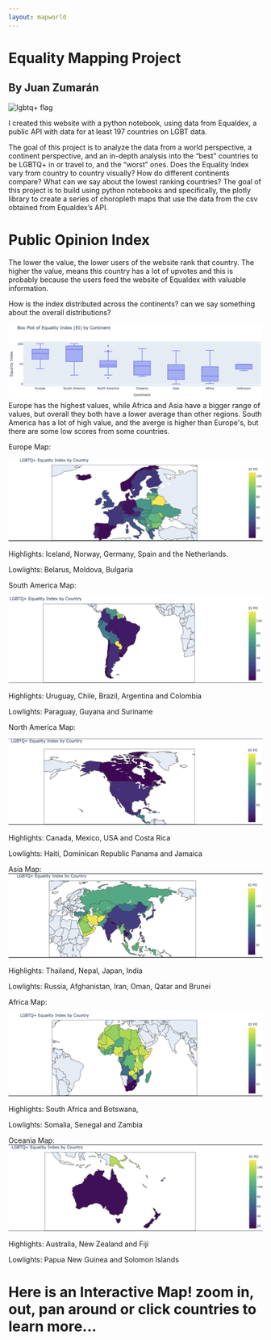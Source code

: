 ```yaml
---
layout: mapworld
---
```


# Equality Mapping Project
## By Juan Zumarán
![lgbtq+ flag](https://encrypted-tbn0.gstatic.com/images?q=tbn:ANd9GcQ41Q1pAxI_KhPAm_mv_dr1-1Bh9cKNh86d2A&s)

I created this website with a python notebook, using data from Equaldex, a public API with data for at least 197 countries on LGBT data. 

The goal of this project is to analyze the data from a world perspective, a continent perspective, and an in-depth analysis into the “best” countries to be LGBTQ+ in or travel to, and the “worst” ones. Does the Equality Index vary from country to country visually? How do different continents compare? What can we say about the lowest ranking countries? 
The goal of this project is to build using python notebooks and specifically, the plotly library to create a series of choropleth maps that use the data from the csv obtained from Equaldex’s API. 

# Public Opinion Index
The lower the value, the lower users of the website rank that country. The higher the value, means this country has a lot of upvotes and this is probably because the users feed the website of Equaldex with valuable information. 

How is the index distributed across the continents? can we say something about the overall distributions?

![Box Plots](boxplots.jpg)
Europe has the highest values, while Africa and Asia have a bigger range of values, but overall they both have a lower average than other regions. South America has a lot of high value, and the averge is higher than Europe's, but there are some low scores from some countries.

Europe Map:

![Europe](europe.jpg)

Highlights: Iceland, Norway, Germany, Spain and the Netherlands.


Lowlights: Belarus, Moldova, Bulgaria

South America Map:

![South America](southamerica.jpg)

Highlights: Uruguay, Chile, Brazil, Argentina and Colombia


Lowlights: Paraguay, Guyana and Suriname

North America Map:

![North America](northamerica.jpg)

Highlights: Canada, Mexico, USA and Costa Rica


Lowlights: Haiti, Dominican Republic Panama and Jamaica

Asia Map:
![Asia](asia.jpg)

Highlights: Thailand, Nepal, Japan, India


Lowlights: Russia, Afghanistan, Iran, Oman, Qatar and Brunei

Africa Map:

![Africa](africa.jpg)


Highlights: South Africa and Botswana, 


Lowlights: Somalia, Senegal and Zambia

Oceania Map:
![Oceania](oceania.jpg)


Highlights: Australia, New Zealand and Fiji


Lowlights: Papua New Guinea and Solomon Islands

# Here is an Interactive Map! zoom in, out, pan around or click countries to learn more...


